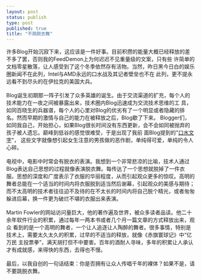 ```yaml
--- 
layout: post
status: publish
type: post
published: true
title: "不跳脱衣舞"
---
```

 许多Blog开始沉寂下来，这应该是一件好事。目前积攒的能量大概已经释放的差不多了罢，否则我的FeedDemon上为何迟迟不见重量级的文案，只有些 许简单的文档零星散落，让人感受到了这个冬季依然存有活物。当然，昨日黑今日白的娱乐圈新闻不在此列，Intel与AMD永远的口水战及其记者壁垒也不在 此列，更不提永远看不到尽头的在伊拉克的美国大兵。<br /> <br /> Blog诞生初期那一阵子引发了众多英雄的诞生。由于交流渠道的扩充，每个人的技术能力在一夜之间被暴露出来，技术圈内Blog迅速成为交流技术思维的工 具，如同百晓生的兵器谱，每个人的心里对Blog的优劣有了一个明显或者隐藏的排名。然而早期的激情与自己的能力在被释放之后，Blog歇了下来。 Blogger们，如同我自己，开始担心，如果Blog很长时间没有东西更新，会不会如同被抛弃的孩子被人遗忘。巅峰到低谷的感觉很难受，于是出现了我前 面Blog提到的"<a href="http://webuc.net/mechiland/archive/2004/05/15/656.aspx" target="_blank">口水文字</a>"， 这些文字就像想引起女生注意的男孩做的恶作剧，单纯得可爱，单纯的令人心碎。<br /> <br /> 电视中，电影中时常会有脱衣的表演。我想到一个非常悲凉的比喻，技术人通过Blog表达自己思想的过程就像表演脱衣舞。每传达了一个思想就脱掉了一件衣 服。思想的深度和广度表示了衣服的华丽程度，从而引起观众更多的惊叹。高明的舞者总能在一个适当的时间内将衣服脱到适当然后谢幕，引起观众的美感与期待； 而不太高明的技术者往往迫不及待的在不太长的时间内将自己脱个精光，或者匆匆躲进后幕，换一件更为破烂不堪的衣服出来表演。<br /> <br /> Martin Fowler的网站访问量巨大，他的著作遍及世界，被众多读者品读。他二十余年软件行业的积累，通过每年一两本书或者几个月一篇文章的方式释放出来，观众 看到的是一个高明的舞者，一个让人追逐让人陶醉的舞者。很多事情，特别是技术上，需要太久太久的积累，过早的不适当的释放，就像《赤旗寰球记》中“亿万民 主投票拳”，满天胡打但不中要害。百年的酒耐人寻味，多年的积累让人承认才有成就感，来得快的东西，去得也不慢。<br /> <br /> 最后，以我自创的一句话结束：你是否拥有让众人传唱千年的裸体？如果不是，请不要跳脱衣舞。<br /> 
